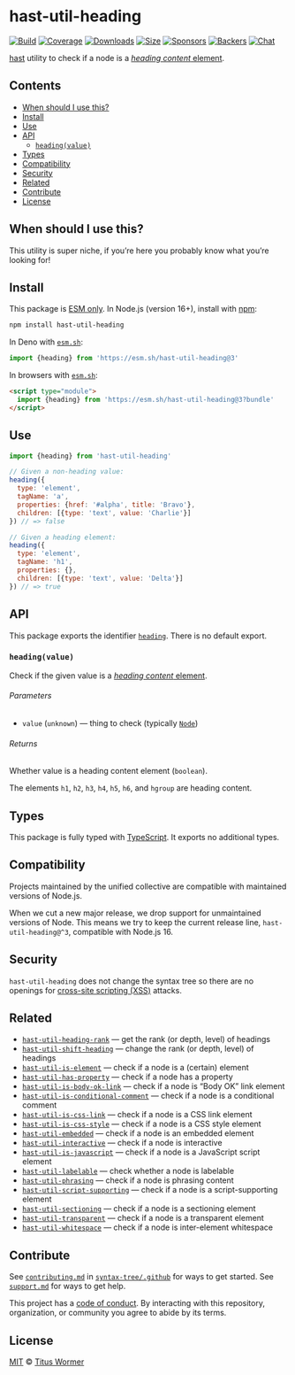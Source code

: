 # hast-util-heading

[![Build][build-badge]][build]
[![Coverage][coverage-badge]][coverage]
[![Downloads][downloads-badge]][downloads]
[![Size][size-badge]][size]
[![Sponsors][sponsors-badge]][collective]
[![Backers][backers-badge]][collective]
[![Chat][chat-badge]][chat]

[hast][] utility to check if a node is a [*heading content* element][spec].

## Contents

*   [When should I use this?](#when-should-i-use-this)
*   [Install](#install)
*   [Use](#use)
*   [API](#api)
    *   [`heading(value)`](#headingvalue)
*   [Types](#types)
*   [Compatibility](#compatibility)
*   [Security](#security)
*   [Related](#related)
*   [Contribute](#contribute)
*   [License](#license)

## When should I use this?

This utility is super niche, if you’re here you probably know what you’re
looking for!

## Install

This package is [ESM only][esm].
In Node.js (version 16+), install with [npm][]:

```sh
npm install hast-util-heading
```

In Deno with [`esm.sh`][esmsh]:

```js
import {heading} from 'https://esm.sh/hast-util-heading@3'
```

In browsers with [`esm.sh`][esmsh]:

```html
<script type="module">
  import {heading} from 'https://esm.sh/hast-util-heading@3?bundle'
</script>
```

## Use

```js
import {heading} from 'hast-util-heading'

// Given a non-heading value:
heading({
  type: 'element',
  tagName: 'a',
  properties: {href: '#alpha', title: 'Bravo'},
  children: [{type: 'text', value: 'Charlie'}]
}) // => false

// Given a heading element:
heading({
  type: 'element',
  tagName: 'h1',
  properties: {},
  children: [{type: 'text', value: 'Delta'}]
}) // => true
```

## API

This package exports the identifier [`heading`][api-heading].
There is no default export.

### `heading(value)`

Check if the given value is a [*heading content* element][spec].

###### Parameters

*   `value` (`unknown`)
    — thing to check (typically [`Node`][node])

###### Returns

Whether value is a heading content element (`boolean`).

The elements `h1`, `h2`, `h3`, `h4`, `h5`, `h6`, and `hgroup` are heading
content.

## Types

This package is fully typed with [TypeScript][].
It exports no additional types.

## Compatibility

Projects maintained by the unified collective are compatible with maintained
versions of Node.js.

When we cut a new major release, we drop support for unmaintained versions of
Node.
This means we try to keep the current release line, `hast-util-heading@^3`,
compatible with Node.js 16.

## Security

`hast-util-heading` does not change the syntax tree so there are no openings for
[cross-site scripting (XSS)][xss] attacks.

## Related

*   [`hast-util-heading-rank`](https://github.com/syntax-tree/hast-util-heading-rank)
    — get the rank (or depth, level) of headings
*   [`hast-util-shift-heading`](https://github.com/syntax-tree/hast-util-shift-heading)
    — change the rank (or depth, level) of headings
*   [`hast-util-is-element`](https://github.com/syntax-tree/hast-util-is-element)
    — check if a node is a (certain) element
*   [`hast-util-has-property`](https://github.com/syntax-tree/hast-util-has-property)
    — check if a node has a property
*   [`hast-util-is-body-ok-link`](https://github.com/rehypejs/rehype-minify/tree/main/packages/hast-util-is-body-ok-link)
    — check if a node is “Body OK” link element
*   [`hast-util-is-conditional-comment`](https://github.com/rehypejs/rehype-minify/tree/main/packages/hast-util-is-conditional-comment)
    — check if a node is a conditional comment
*   [`hast-util-is-css-link`](https://github.com/rehypejs/rehype-minify/tree/main/packages/hast-util-is-css-link)
    — check if a node is a CSS link element
*   [`hast-util-is-css-style`](https://github.com/rehypejs/rehype-minify/tree/main/packages/hast-util-is-css-style)
    — check if a node is a CSS style element
*   [`hast-util-embedded`](https://github.com/syntax-tree/hast-util-embedded)
    — check if a node is an embedded element
*   [`hast-util-interactive`](https://github.com/syntax-tree/hast-util-interactive)
    — check if a node is interactive
*   [`hast-util-is-javascript`](https://github.com/rehypejs/rehype-minify/tree/main/packages/hast-util-is-javascript)
    — check if a node is a JavaScript script element
*   [`hast-util-labelable`](https://github.com/syntax-tree/hast-util-labelable)
    — check whether a node is labelable
*   [`hast-util-phrasing`](https://github.com/syntax-tree/hast-util-phrasing)
    — check if a node is phrasing content
*   [`hast-util-script-supporting`](https://github.com/syntax-tree/hast-util-script-supporting)
    — check if a node is a script-supporting element
*   [`hast-util-sectioning`](https://github.com/syntax-tree/hast-util-sectioning)
    — check if a node is a sectioning element
*   [`hast-util-transparent`](https://github.com/syntax-tree/hast-util-transparent)
    — check if a node is a transparent element
*   [`hast-util-whitespace`](https://github.com/syntax-tree/hast-util-whitespace)
    — check if a node is inter-element whitespace

## Contribute

See [`contributing.md`][contributing] in [`syntax-tree/.github`][health] for
ways to get started.
See [`support.md`][support] for ways to get help.

This project has a [code of conduct][coc].
By interacting with this repository, organization, or community you agree to
abide by its terms.

## License

[MIT][license] © [Titus Wormer][author]

<!-- Definition -->

[build-badge]: https://github.com/syntax-tree/hast-util-heading/workflows/main/badge.svg

[build]: https://github.com/syntax-tree/hast-util-heading/actions

[coverage-badge]: https://img.shields.io/codecov/c/github/syntax-tree/hast-util-heading.svg

[coverage]: https://codecov.io/github/syntax-tree/hast-util-heading

[downloads-badge]: https://img.shields.io/npm/dm/hast-util-heading.svg

[downloads]: https://www.npmjs.com/package/hast-util-heading

[size-badge]: https://img.shields.io/badge/dynamic/json?label=minzipped%20size&query=$.size.compressedSize&url=https://deno.bundlejs.com/?q=hast-util-heading

[size]: https://bundlejs.com/?q=hast-util-heading

[sponsors-badge]: https://opencollective.com/unified/sponsors/badge.svg

[backers-badge]: https://opencollective.com/unified/backers/badge.svg

[collective]: https://opencollective.com/unified

[chat-badge]: https://img.shields.io/badge/chat-discussions-success.svg

[chat]: https://github.com/syntax-tree/unist/discussions

[npm]: https://docs.npmjs.com/cli/install

[esm]: https://gist.github.com/sindresorhus/a39789f98801d908bbc7ff3ecc99d99c

[esmsh]: https://esm.sh

[typescript]: https://www.typescriptlang.org

[license]: license

[author]: https://wooorm.com

[health]: https://github.com/syntax-tree/.github

[contributing]: https://github.com/syntax-tree/.github/blob/main/contributing.md

[support]: https://github.com/syntax-tree/.github/blob/main/support.md

[coc]: https://github.com/syntax-tree/.github/blob/main/code-of-conduct.md

[spec]: https://html.spec.whatwg.org/multipage/dom.html#heading-content

[hast]: https://github.com/syntax-tree/hast

[node]: https://github.com/syntax-tree/hast#nodes

[xss]: https://en.wikipedia.org/wiki/Cross-site_scripting

[api-heading]: #headingvalue

